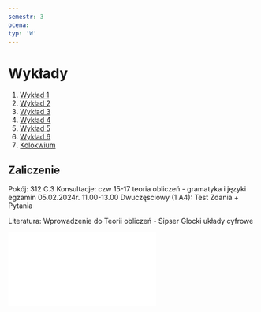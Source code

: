 ```yaml
---
semestr: 3
ocena: 
typ: 'W'
---
```


# Wykłady
1. [Wykład 1](/Notatki/Semestr%203/Logika%20układów%20cyfrowych/Wykłady/Wykład%201/Wykład%201.md)
2. [Wykład 2](/Notatki/Semestr%203/Logika%20układów%20cyfrowych/Wykłady/Wykład%202/Wykład%202.md)
3. [Wykład 3](/Notatki/Semestr%203/Logika%20układów%20cyfrowych/Wykłady/Wykład%203/Wykład%203.md)
4. [Wykład 4](/Notatki/Semestr%203/Logika%20układów%20cyfrowych/Wykłady/Wykład%204/Wykład%204.md)
5. [Wykład 5](/Notatki/Semestr%203/Logika%20układów%20cyfrowych/Wykłady/Wykład%205/Wykład%205.md)
6. [Wykład 6](/Notatki/Semestr%203/Logika%20układów%20cyfrowych/Wykłady/Wykład%206/Wykład%206.md)
7. [Kolokwium](Notatki/Semestr%203/Logika%20układów%20cyfrowych/Wykłady/Kolokwium/Kolokwium.md)

## Zaliczenie
Pokój: 312 C.3
Konsultacje: czw 15-17
teoria obliczeń - gramatyka i języki
egzamin 05.02.2024r. 11.00-13.00
Dwuczęsciowy (1 A4):
	Test
	Zdania + Pytania


Literatura:
Wprowadzenie do Teorii obliczeń - Sipser
Glocki układy cyfrowe

![](/Notatki/Semestr%203/Logika%20układów%20cyfrowych/Wykłady/LUC-teoria.pdf)